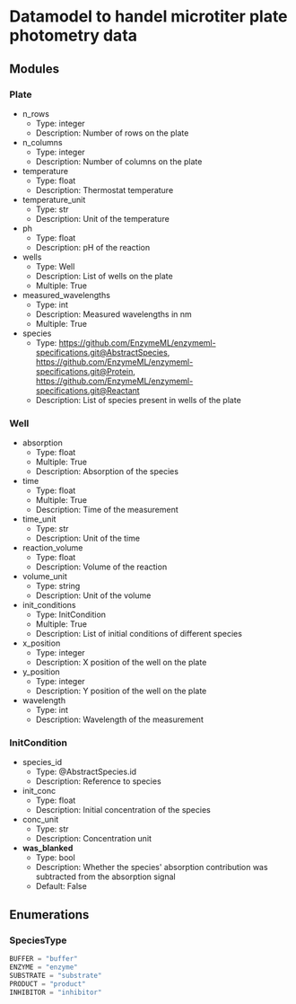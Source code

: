 # Datamodel to handel microtiter plate photometry data

## Modules

### Plate

- n_rows
    - Type: integer
    - Description: Number of rows on the plate
- n_columns
    - Type: integer
    - Description: Number of columns on the plate
- temperature
    - Type: float
    - Description: Thermostat temperature
- temperature_unit
    - Type: str
    - Description: Unit of the temperature
- ph
    - Type: float
    - Description: pH of the reaction
- wells
    - Type: Well
    - Description: List of wells on the plate
    - Multiple: True
- measured_wavelengths
    - Type: int
    - Description: Measured wavelengths in nm
    - Multiple: True
- species
    - Type: https://github.com/EnzymeML/enzymeml-specifications.git@AbstractSpecies, https://github.com/EnzymeML/enzymeml-specifications.git@Protein, https://github.com/EnzymeML/enzymeml-specifications.git@Reactant
    - Description: List of species present in wells of the plate

### Well

- absorption
    - Type: float
    - Multiple: True
    - Description: Absorption of the species
- time
    - Type: float
    - Multiple: True
    - Description: Time of the measurement
- time_unit
    - Type: str
    - Description: Unit of the time
- reaction_volume
    - Type: float
    - Description: Volume of the reaction
- volume_unit
    - Type: string
    - Description: Unit of the volume
- init_conditions
    - Type: InitCondition
    - Multiple: True
    - Description: List of initial conditions of different species
- x_position
    - Type: integer
    - Description: X position of the well on the plate
- y_position
    - Type: integer
    - Description: Y position of the well on the plate
- wavelength
    - Type: int
    - Description: Wavelength of the measurement

### InitCondition

- species_id
    - Type: @AbstractSpecies.id
    - Description: Reference to species
- init_conc
    - Type: float
    - Description: Initial concentration of the species
- conc_unit
    - Type: str
    - Description: Concentration unit
- __was_blanked__
    - Type: bool
    - Description: Whether the species' absorption contribution was subtracted from the absorption signal
    - Default: False

## Enumerations

### SpeciesType

```python
BUFFER = "buffer"
ENZYME = "enzyme"
SUBSTRATE = "substrate"
PRODUCT = "product"
INHIBITOR = "inhibitor"
```

